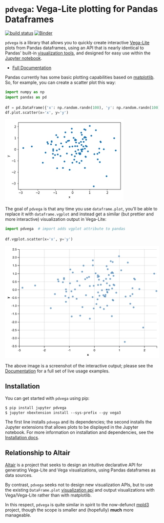 # ``pdvega``: Vega-Lite plotting for Pandas Dataframes

[![build status](http://img.shields.io/travis/jakevdp/pdvega/master.svg?style=flat)](https://travis-ci.org/jakevdp/pdvega)
[![Binder](https://mybinder.org/badge.svg)](https://mybinder.org/v2/gh/jakevdp/pdvega/master?filepath=examples%2Fpdvega_example.ipynb)

``pdvega`` is a library that allows you to quickly create interactive
[Vega-Lite](https://vega.github.io/vega-lite/) plots from Pandas dataframes,
using an API that is nearly identical to Pandas' built-in
[visualization tools](https://pandas.pydata.org/pandas-docs/stable/visualization.html), and designed for easy use within the [Jupyter notebook](http://jupyter.org).

- [Full Documentation](http://jakevdp.github.io/pdvega/)

Pandas currently has some basic plotting capabilities based on
[matplotlib](http://matplotlib.org). So, for example, you can create
a scatter plot this way:

```python
import numpy as np
import pandas as pd

df = pd.DataFrame({'x': np.random.randn(100), 'y': np.random.randn(100)})
df.plot.scatter(x='x', y='y')
```

![matplotlib scatter output](images/mpl-scatter.png?raw=true)

The goal of ``pdvega`` is that any time you use ``dataframe.plot``, you'll be
able to replace it with ``dataframe.vgplot`` and instead get a similar
(but prettier and more interactive) visualization output in Vega-Lite:

```python
import pdvega  # import adds vgplot attribute to pandas

df.vgplot.scatter(x='x', y='y')
```

![vega-lite scatter output](images/vg-scatter.png?raw=true)

The above image is a screenshot of the interactive output; please see the
[Documentation](http://jakevdp.github.io/pdvega/) for a full set of live
usage examples.

## Installation

You can get started with ``pdvega`` using pip:

```
$ pip install jupyter pdvega
$ jupyter nbextension install --sys-prefix --py vega3
```

The first line installs ``pdvega`` and its dependencies; the second installs
the Jupyter extensions that allows plots to be displayed in the Jupyter
notebook. For more information on installation and dependencies, see the
[Installation docs](https://jakevdp.github.io/pdvega/installation.html).

## Relationship to Altair

[Altair](http://altair-viz.github.io) is a project that seeks to design an intuitive declarative API for generating Vega-Lite and Vega visualizations, using Pandas dataframes as data sources.

By contrast, ``pdvega`` seeks not to design new visualization APIs, but to use the existing ``DataFrame.plot`` [visualization api](https://pandas.pydata.org/pandas-docs/stable/visualization.html) and output visualizations with Vega/Vega-Lite rather than with matplotlib.

In this respect, ``pdvega`` is quite similar in spirit to the now-defunct [mpld3](http://mpld3.github.io) project, though the scope is smaller and (hopefully) **much** more manageable.
